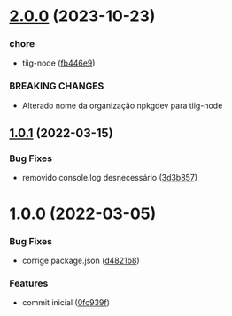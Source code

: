 # [2.0.0](https://github.com/tiig-node/nestjs-queue/compare/v1.0.1...v2.0.0) (2023-10-23)


### chore

* tiig-node ([fb446e9](https://github.com/tiig-node/nestjs-queue/commit/fb446e9313f6cd33982aeb9b1fe8b9759c6a7c5c))


### BREAKING CHANGES

* Alterado nome da organização npkgdev para tiig-node

## [1.0.1](https://github.com/tiig-node/nestjs-queue/compare/v1.0.0...v1.0.1) (2022-03-15)


### Bug Fixes

* removido console.log desnecessário ([3d3b857](https://github.com/tiig-node/nestjs-queue/commit/3d3b857a0ef282766ad38ddc508b8294fd05e359))

# 1.0.0 (2022-03-05)


### Bug Fixes

* corrige package.json ([d4821b8](https://github.com/tiig-node/nestjs-queue/commit/d4821b8164895e049e721850089809035e641343))


### Features

* commit inicial ([0fc939f](https://github.com/tiig-node/nestjs-queue/commit/0fc939f1a6b0871cc1fddd7a8d1916043ca03966))
